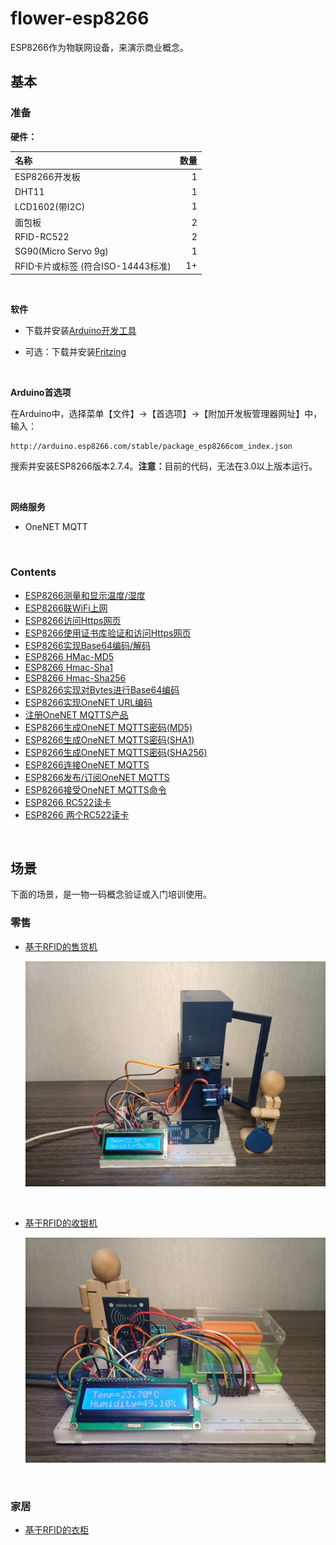 # flower-esp8266
ESP8266作为物联网设备，来演示商业概念。

## 基本

### 准备
**硬件：**

| 名称 | 数量 |
| :--- | ---: | 
| ESP8266开发板 | 1 |
| DHT11 | 1 |
| LCD1602(带I2C) | 1 |
| 面包板 | 2 |
| RFID-RC522 | 2 |
| SG90(Micro Servo 9g) | 1 |
| RFID卡片或标签 (符合ISO-14443标准) | 1+ |

<br/>

**软件**
* 下载并安装[Arduino开发工具](https://www.arduino.cc/en/Main/Software)

* 可选：下载并安装[Fritzing](https://fritzing.org/download/)

<br/>

**Arduino首选项**

在Arduino中，选择菜单【文件】->【首选项】->【附加开发板管理器网址】中，输入：

```
​http://arduino.esp8266.com/stable/package_esp8266com_index.json
```

搜索并安装ESP8266版本2.7.4。<b>注意：</b>目前的代码，无法在3.0以上版本运行。

<br/>

**网络服务**

* OneNET MQTT

<br/>

### Contents
* [ESP8266测量和显示温度/湿度](esp8266-dht11-lcd1602.md) 
* [ESP8266联WiFi上网](esp8266-wifi-http.md)
* [ESP8266访问Https网页](esp8266-wifi-ssl.md)
* [ESP8266使用证书库验证和访问Https网页](esp8266-bearssl-certstore.md)
* [ESP8266实现Base64编码/解码](esp8266-base64.md)
* [ESP8266 HMac-MD5](esp8266-hmac-md5.md)
* [ESP8266 Hmac-Sha1](esp8266-hmac-sha1.md)
* [ESP8266 Hmac-Sha256](esp8266-hmac-sha256.md)
* [ESP8266实现对Bytes进行Base64编码](esp8266-base64-from-bytes.md)
* [ESP8266实现OneNET URL编码](esp8266-onenet-urlencode.md)
* [注册OneNET MQTTS产品](register-onenet-mqtts.md)
* [ESP8266生成OneNET MQTTS密码(MD5)](esp8266-onenet-mqtts-password-md5.md)
* [ESP8266生成OneNET MQTTS密码(SHA1)](esp8266-onenet-mqtts-password-sha1.md)
* [ESP8266生成OneNET MQTTS密码(SHA256)](esp8266-onenet-mqtts-password-sha256.md)
* [ESP8266连接OneNET MQTTS](esp8266-onenet-mqtts-connect.md)
* [ESP8266发布/订阅OneNET MQTTS](esp8266-onenet-mqtts-pubsub.md)
* [ESP8266接受OneNET MQTTS命令](esp8266-onenet-mqtts-command.md)
* [ESP8266 RC522读卡](esp8266-rc522-onenet-mqtts.md)
* [ESP8266 两个RC522读卡](esp8266-2rc522-onenet-mqtts.md)

<br/>

## 场景
下面的场景，是一物一码概念验证或入门培训使用。

### 零售
* [基于RFID的售货机](retail/rovem/README.md)

  [![基于RFID的售货机](retail/rovem/images/esp8266_rovem_cabinet_pad_small.jpg)](retail/rovem/README.md)

<br/>

* [基于RFID的收银机](retail/pos/README.md)

  [![基于RFID的收银机](retail/rovem/images/esp8266_rovem_facility_pad_small.jpg)](retail/pos/README.md)

<br/>

### 家居
* [基于RFID的衣柜]()

<br/>
